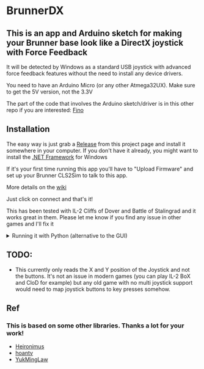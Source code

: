 # BrunnerDX
## This is an app and Arduino sketch for making your Brunner base look like a DirectX joystick with Force Feedback

It will be detected by Windows as a standard USB joystick with advanced force feedback features without the need to install any device drivers.

You need to have an Arduino Micro (or any other Atmega32UX). Make sure to get the 5V version, not the 3.3V

The part of the code that involves the Arduino sketch/driver is in this other repo if you are interested: [Fino](https://github.com/jmriego/Fino)

## Installation

The easy way is just grab a [Release](https://github.com/jmriego/brunnerdx/releases) from this project page and install it somewhere in your computer.
If you don't have it already, you might want to install the [.NET Framework](https://dotnet.microsoft.com/download/dotnet-framework/thank-you/net47-web-installer) for Windows

If it's your first time running this app you'll have to "Upload Firmware" and set up your Brunner CLS2Sim to talk to this app.

More details on the [wiki](https://github.com/jmriego/brunnerdx/wiki)

Just click on connect and that's it!

This has been tested with IL-2 Cliffs of Dover and Battle of Stalingrad and it works great in them. Please let me know if you find any issue in other games and I'll fix it


<details>
<summary>Running it with Python (alternative to the GUI)</summary>

Install the [pyserial](https://pypi.org/project/pyserial/) library
Upload the sketch that you can build in [Fino](https://github.com/jmriego/Fino), run the `brunnerdx.py` file and enjoy!

These are more detailed steps, but it might be easier to just run the app:
1. Download the [Fino repo zip file](https://github.com/jmriego/Fino/archive/master.zip) file and save it somewhere in your hard drive (an option is clicking on Code->Download as ZIP and then unzipping it somewhere).
2. Install the [Arduino IDE](https://www.arduino.cc/en/software).
3. Open the Arduino IDE and open the brunnerdx.ino file that it's in the folder you extracted on step 1.
4. Click on Tools -> Boards and choose the "Arduino Micro"
5. Ensure the Arduino Micro port is selected in Tools -> Ports
6. Click on the verify icon (a check mark), then on the upload button (a right arrow).
7. Install [Python](https://www.python.org/downloads/). Make sure to mark the option "Add Python to environment variables"
8. Open a command prompt (Windows button, then open Command Prompt)
9. type `pip install pyserial`
10. Execute the `brunnerdx.py` file that it's on the folder you extracted on step 1. You can double click on it or right click->Edit with IDLE->Run->Run Module

The only modifications you might need are in the `brunnerdx.py` file:
1. Set the IP and port of CLS2Sim running locally (it should show up in the Brunner software).
2. Change the FORCE_MULTIPLIER if you want weaker or stronger forces
</details>

## TODO:

* This currently only reads the X and Y position of the Joystick and not the buttons. It's not an issue in modern games (you can play IL-2 BoX and CloD for example) but any old game with no multi joystick support would need to map joystick buttons to key presses somehow.

## Ref

### This is based on some other libraries. Thanks a lot for your work!
* [Heironimus](https://github.com/MHeironimus/ArduinoJoystickLibrary)
* [hoantv](https://github.com/hoantv/VNWheel)
* [YukMingLaw](https://github.com/YukMingLaw/ArduinoJoystickWithFFBLibrary) 
